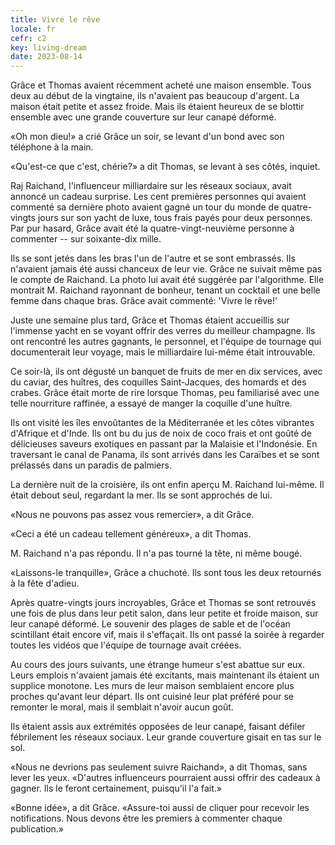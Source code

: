 ```yaml
---
title: Vivre le rêve
locale: fr
cefr: c2
key: living-dream
date: 2023-08-14
---
```


Grâce et Thomas avaient récemment acheté une maison ensemble. Tous deux au début de la vingtaine, ils n'avaient pas beaucoup d'argent. La maison était petite et assez froide. Mais ils étaient heureux de se blottir ensemble avec une grande couverture sur leur canapé déformé.

«Oh mon dieu!» a crié Grâce un soir, se levant d'un bond avec son téléphone à la main.

«Qu'est-ce que c'est, chérie?» a dit Thomas, se levant à ses côtés, inquiet.

Raj Raichand, l'influenceur milliardaire sur les réseaux sociaux, avait annoncé un cadeau surprise. Les cent premières personnes qui avaient commenté sa dernière photo avaient gagné un tour du monde de quatre-vingts jours sur son yacht de luxe, tous frais payés pour deux personnes. Par pur hasard, Grâce avait été la quatre-vingt-neuvième personne à commenter -- sur soixante-dix mille.

Ils se sont jetés dans les bras l'un de l'autre et se sont embrassés. Ils n'avaient jamais été aussi chanceux de leur vie. Grâce ne suivait même pas le compte de Raichand. La photo lui avait été suggérée par l'algorithme. Elle montrait M. Raichand rayonnant de bonheur, tenant un cocktail et une belle femme dans chaque bras. Grâce avait commenté: 'Vivre le rêve!'

Juste une semaine plus tard, Grâce et Thomas étaient accueillis sur l'immense yacht en se voyant offrir des verres du meilleur champagne. Ils ont rencontré les autres gagnants, le personnel, et l'équipe de tournage qui documenterait leur voyage, mais le milliardaire lui-même était introuvable.

Ce soir-là, ils ont dégusté un banquet de fruits de mer en dix services, avec du caviar, des huîtres, des coquilles Saint-Jacques, des homards et des crabes. Grâce était morte de rire lorsque Thomas, peu familiarisé avec une telle nourriture raffinée, a essayé de manger la coquille d'une huître.

Ils ont visité les îles envoûtantes de la Méditerranée et les côtes vibrantes d'Afrique et d'Inde. Ils ont bu du jus de noix de coco frais et ont goûté de délicieuses saveurs exotiques en passant par la Malaisie et l'Indonésie. En traversant le canal de Panama, ils sont arrivés dans les Caraïbes et se sont prélassés dans un paradis de palmiers.

La dernière nuit de la croisière, ils ont enfin aperçu M. Raichand lui-même. Il était debout seul, regardant la mer. Ils se sont approchés de lui.

«Nous ne pouvons pas assez vous remercier», a dit Grâce.

«Ceci a été un cadeau tellement généreux», a dit Thomas.

M. Raichand n'a pas répondu. Il n'a pas tourné la tête, ni même bougé.

«Laissons-le tranquille», Grâce a chuchoté. Ils sont tous les deux retournés à la fête d'adieu.

Après quatre-vingts jours incroyables, Grâce et Thomas se sont retrouvés une fois de plus dans leur petit salon, dans leur petite et froide maison, sur leur canapé déformé. Le souvenir des plages de sable et de l'océan scintillant était encore vif, mais il s'effaçait. Ils ont passé la soirée à regarder toutes les vidéos que l'équipe de tournage avait créées.

Au cours des jours suivants, une étrange humeur s'est abattue sur eux. Leurs emplois n'avaient jamais été excitants, mais maintenant ils étaient un supplice monotone. Les murs de leur maison semblaient encore plus proches qu'avant leur départ. Ils ont cuisiné leur plat préféré pour se remonter le moral, mais il semblait n'avoir aucun goût.

Ils étaient assis aux extrémités opposées de leur canapé, faisant défiler fébrilement les réseaux sociaux. Leur grande couverture gisait en tas sur le sol.

«Nous ne devrions pas seulement suivre Raichand», a dit Thomas, sans lever les yeux. «D'autres influenceurs pourraient aussi offrir des cadeaux à gagner. Ils le feront certainement, puisqu'il l'a fait.»

«Bonne idée», a dit Grâce. «Assure-toi aussi de cliquer pour recevoir les notifications. Nous devons être les premiers à commenter chaque publication.»